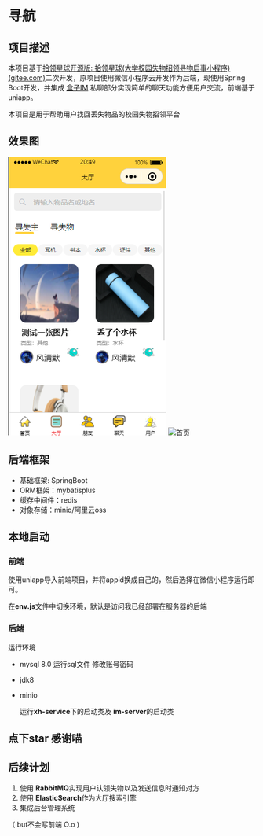 # 寻航

## 项目描述

本项目基于[拾领星球开源版: 拾领星球(大学校园失物招领寻物启事小程序) (gitee.com)](https://gitee.com/sbuds/lost-planet-opend)二次开发，原项目使用微信小程序云开发作为后端，现使用Spring Boot开发，并集成  [盒子IM](https://gitee.com/bluexsx/box-im) 私聊部分实现简单的聊天功能方便用户交流，前端基于 uniapp。

本项目是用于帮助用户找回丢失物品的校园失物招领平台

## 效果图

![大厅](%E5%A4%A7%E5%8E%85.png)
![首页](https://minio.fengqingmo.top/xunhang/headImage/20240807/1723038063410.png)


## 后端框架

- 基础框架: SpringBoot
- ORM框架：mybatisplus
- 缓存中间件：redis
- 对象存储：minio/阿里云oss

## 本地启动

### 前端

使用uniapp导入前端项目，并将appid换成自己的，然后选择在微信小程序运行即可。

在**env.js**文件中切换环境，默认是访问我已经部署在服务器的后端

### 后端

运行环境

- mysql 8.0 运行sql文件 修改账号密码

- jdk8

- minio

  运行**xh-service**下的启动类及 **im-server**的启动类

##  点下star 感谢喵

## 后续计划

1. 使用 **RabbitMQ**实现用户认领失物以及发送信息时通知对方
2. 使用 **ElasticSearch**作为大厅搜索引擎
3. 集成后台管理系统

（ but不会写前端 O.o )